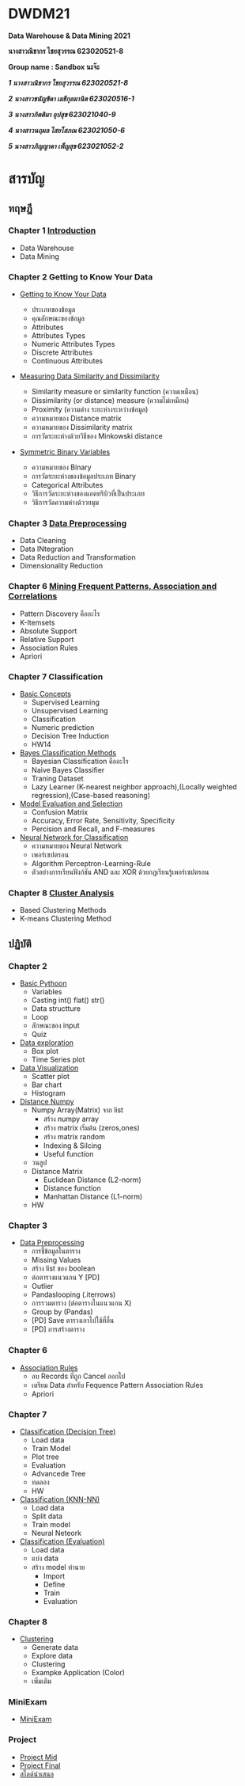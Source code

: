 # DWDM21
**Data Warehouse &amp; Data Mining 2021**

**นางสาวณิชากร ไชยสุวรรณ 623020521-8**

**Group name : Sandbox นะจ๊ะ**

**_1 นางสาวณิชากร ไชยสุวรรณ 623020521-8_**

**_2 นางสาวชนัญชิดา เมธีกุลมานิต 623020516-1_**

**_3 นางสาวกิตติมา อุปสุข 623021040-9_**

**_4 นางสาวนฤมล ไสยโสภณ 623021050-6_**

**_5 นางสาวภิญญาดา เพ็ญสุข 623021052-2_**


# สารบัญ 

## ทฤษฎี

### Chapter 1 [Introduction](https://github.com/nichakornchaisuwan/DWDM21/blob/main/Data%20Warehouse.pdf)
  
  * Data Warehouse
  * Data Mining
  
### Chapter 2 Getting to Know Your Data

  * [Getting to Know Your Data](https://github.com/nichakornchaisuwan/DWDM21/blob/main/Chapter2.pdf)
    
    - ประเภทของข้อมูล
    - คุณลักษณะของข้อมูล
    - Attributes
    - Attributes Types
    - Numeric Attributes Types
    - Discrete Attributes
    - Continuous Attributes
  * [Measuring Data Similarity and Dissimilarity](https://github.com/nichakornchaisuwan/DWDM21/blob/main/Measuring%20Data%20Similarity.pdf)
    - Similarity measure or similarity function (ความเหมือน)
    - Dissimilarity (or distance) measure (ความไม่เหมือน)
    - Proximity (ความต่าง ระยะห่างระหว่างข้อมูล)
    - ความหมายของ Distance matrix
    - ความหมายของ Dissimilarity matrix
    - การวัดระยะห่างด้วยวิธีของ Minkowski distance
  * [Symmetric Binary Variables](https://github.com/nichakornchaisuwan/DWDM21/blob/main/Symmetric%20Binary%20Variables.pdf)
    - ความหมายของ Binary 
    - การวัดระยะห่างของข้อมูลประเภท Binary
    - Categorical Attributes
    - วิธีการวัดระยะห่างของแอตทริบิวที่เป็นประเภท
    - วิธีการวัดความห่างด้ววยมุม
    
### Chapter 3 [Data Preprocessing](https://github.com/nichakornchaisuwan/DWDM21/blob/main/Chapter3%20Preprocessing.pdf)
  
  * Data Cleaning
  * Data INtegration
  * Data Reduction and Transformation
  * Dimensionality Reduction

### Chapter 6 [Mining Frequent Patterns, Association and Correlations](https://github.com/nichakornchaisuwan/DWDM21/blob/main/Chapter6.pdf)

  * Pattern Discovery คืออะไร
  * K-Itemsets
  * Absolute Support
  * Relative Support 
  * Association Rules
  * Apriori
  
### Chapter 7 Classification
  * [Basic Concepts](https://github.com/nichakornchaisuwan/DWDM21/blob/main/Chapter8%20Classification%20Basic%20concepts%20HW14.pdf)
    - Supervised Learning
    - Unsupervised Learning
    - Classification
    - Numeric prediction
    - Decision Tree Induction
    - HW14
  * [Bayes Classification Methods](https://github.com/nichakornchaisuwan/DWDM21/blob/main/Naive%2CK-NN.pdf)
    - Bayesian Classification คืออะไร
    - Naive Bayes Classifier
    - Traning Dataset
    - Lazy Learner (K-nearest neighbor approach),(Locally weighted regression),(Case-based reasoning)
  * [Model Evaluation and Selection](https://github.com/nichakornchaisuwan/DWDM21/blob/main/Chapter8%20Evaluation-and-Selection.pdf)
    - Confusion Matrix
    - Accuracy, Error Rate, Sensitivity, Specificity
    - Percision and Recall, and F-measures
  * [Neural Network for Classification](https://github.com/nichakornchaisuwan/DWDM21/blob/main/Neural-Network.pdf)
    - ความหมายของ Neural Network 
    - เพอร์เซปตรอน
    - Algorithm Perceptron-Learning-Rule
    - ตัวอย่างการเรียนฟังก์ชัน AND และ XOR ด้วยกฏเรียนรู้เพอร์เซปตรอน

### Chapter 8 [Cluster Analysis](https://github.com/nichakornchaisuwan/DWDM21/blob/main/Evaluation%20%26%20Kmeans.pdf)
  * Based Clustering Methods
  * K-means Clustering Method

## ปฏิบัติ 

### Chapter 2 

  * [Basic Pythoon](https://github.com/nichakornchaisuwan/DWDM21/blob/main/Data101(chapter2).ipynb)
    - Variables
    - Casting int() flat() str()
    - Data structture
    - Loop
    - ลักษณะของ input 
    - Quiz
  * [Data exploration](https://github.com/nichakornchaisuwan/DWDM21/blob/main/Data102_(Chapter2).ipynb)
    - Box plot
    - Time Series plot
  * [Data Visualization](https://github.com/nichakornchaisuwan/DWDM21/blob/main/Data_Visualization.ipynb)
    - Scatter plot
    - Bar chart
    - Histogram
  * [Distance Numpy](https://github.com/nichakornchaisuwan/DWDM21/blob/main/Distance_Numpy.ipynb)
    - Numpy Array(Matrix) จาก list
      - สร้าง numpy array
      - สร้าง matrix เริ่มต้น (zeros,ones)
      - สร้าง matrix random
      - Indexing & Silcing
      - Useful function
    - วนลูป
    - Distance Matrix
      - Euclidean Distance (L2-norm)
      - Distance function
      - Manhattan Distance (L1-norm)
    - HW
     
### Chapter 3 

  * [Data Preprocessing](https://github.com/nichakornchaisuwan/DWDM21/blob/main/Data_Preprocessing(Chapter_3).ipynb)
    - การชี้ข้อมูลในตาราง
    - Missing Values
    - สร้าง list ของ boolean
    - ต่อตารางแนวแกน Y [PD]
    - Outlier
    - Pandaslooping (.iterrows)
    - การรวมตาราง (ต่อตารางในแนวแกน X)
    - Group by (Pandas)
    - [PD] Save ตารางเอาไปใช้ที่อื่น
    - [PD] การสร้างตาราง
 
### Chapter 6 

  * [Association Rules](https://github.com/nichakornchaisuwan/DWDM21/blob/main/Chapter6_Association_Rules.ipynb)
    - ลบ Records ที่ถูก Cancel ออกไป
    - เตรียม Data สำหรับ Fequence Pattern Association Rules
    - Apriori
   
### Chapter 7 

  * [Classification (Decision Tree)](https://github.com/nichakornchaisuwan/DWDM21/blob/main/Chapter7_Classification_(Decision_Tree).ipynb)
    - Load data 
    - Train Model
    - Plot tree
    - Evaluation
    - Advancede Tree
    - ทดลอง
    - HW
  * [Classification (KNN-NN)](https://github.com/nichakornchaisuwan/DWDM21/blob/main/Chapter7_Clssification_(KNN_NN).ipynb)
    - Load data 
    - Split data
    - Train model
    - Neural Neteork
  * [Classification (Evaluation)](https://github.com/nichakornchaisuwan/DWDM21/blob/main/Chapter7_Classification(Evaluation).ipynb)
    - Load data
    - แบ่ง data
    - สร้าง model ทำนาย
      -  Import
      -  Define
      -  Train
      -  Evaluation

### Chapter 8
  * [Clustering](https://github.com/nichakornchaisuwan/DWDM21/blob/main/Chapter8_Clustering.ipynb)
    - Generate data
    - Explore data
    - Clustering
    - Exampke Application (Color)
    - เพิ่มเติม
### MiniExam
  * [MiniExam](https://github.com/nichakornchaisuwan/DWDM21/blob/main/MiniExam.ipynb)

### Project 
  * [Project Mid](https://github.com/nichakornchaisuwan/DWDM21/blob/main/Project1.ipynb)
  * [Project Final](https://github.com/nichakornchaisuwan/DWDM21/blob/main/ProjectFinal.ipynb)
  * [สไลด์นำเสนอ](https://github.com/nichakornchaisuwan/DWDM21/blob/main/Final%20Project%20DWDM2021.pdf)
